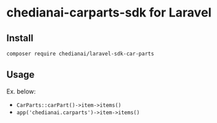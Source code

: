 # chedianai-carparts-sdk for Laravel

## Install
`composer require chedianai/laravel-sdk-car-parts `

## Usage
Ex. below:
+ `CarParts::carPart()->item->items()`
+ `app('chedianai.carparts')->item->items()`
